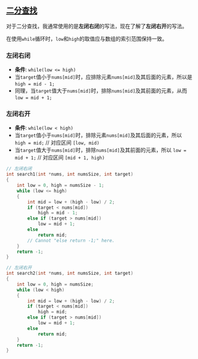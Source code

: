 ## <a href="https://leetcode.com/problems/binary-search/" target="_blank">二分查找</a>

对于二分查找，我通常使用的是**左闭右闭**的写法，现在了解了**左闭右开**的写法。

在使用`while`循环时，`low`和`high`的取值应与数组的索引范围保持一致。

### 左闭右闭

- **条件**: `while(low <= high)`
- 当`target`值小于`nums[mid]`时，应排除元素`nums[mid]`及其后面的元素，所以是 `high = mid - 1;`
- 同理，当`target`值大于`nums[mid]`时，排除`nums[mid]`及其前面的元素，从而 `low = mid + 1;`

### 左闭右开

- **条件**: `while(low < high)`
- 当`target`值小于`nums[mid]`时，排除元素`nums[mid]`及其后面的元素，所以 `high = mid;` // 对应区间 `[low, mid)`
- 当`target`值大于`nums[mid]`时，排除`nums[mid]`及其前面的元素，所以 `low = mid + 1;` // 对应区间 `[mid + 1, high)`
```c
// 左闭右闭
int search1(int *nums, int numsSize, int target)
{
    int low = 0, high = numsSize - 1;
    while (low <= high)
    {
        int mid = low + (high - low) / 2;
        if (target < nums[mid])
            high = mid - 1;
        else if (target > nums[mid])
            low = mid + 1;
        else
            return mid;
        // Cannot "else return -1;" here.
    }
    return -1;
}

// 左闭右开
int search2(int *nums, int numsSize, int target)
{
    int low = 0, high = numsSize;
    while (low < high)
    {
        int mid = low + (high - low) / 2;
        if (target < nums[mid])
            high = mid;
        else if (target > nums[mid])
            low = mid + 1;
        else
            return mid;
    }
    return -1;
}
```